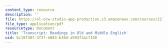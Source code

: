 ```yaml
---
content_type: resource
description: ''
file: https://ol-ocw-studio-app-production.s3.amazonaws.com/courses/21l-705-major-authors-old-english-and-beowulf-spring-2014/bc19f3073f3fe883b38da593f3acf150_MIT21L_705S14_bahr.pdf
file_type: application/pdf
resourcetype: Document
title: 'Transcript: Readings in Old and Middle English'
uid: bc19f307-3f3f-e883-b38d-a593f3acf150
---
```

